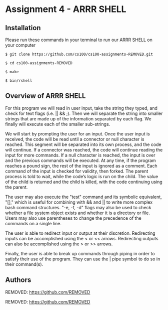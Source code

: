 # Assignment 4 - ARRR SHELL

Installation
------------
Please run these commands in your terminal to run our ARRR SHELL on your computer

```Install Process
$ git clone https://github.com/cs100/cs100-assignments-REMOVED.git

$ cd cs100-assignments-REMOVED

$ make

$ bin/rshell
```

Overview of ARRR SHELL
------------
For this program we will read in user input, take the string they typed, and check for text flags (i.e. || && ;). Then we will separate
the string into smaller strings that are made up of the information separated by each flag. We finally will execute each of the smaller
sub-strings.

We will start by prompting the user for an input. Once the user input is received, the code will be read until a connector or null
character is reached. This segment will be separated into its own process, and the code will continue. If a connector was reached,
the code will continue reading the input for more commands. If a null character is reached, the input is over and the previous
commands will be executed. At any time, if the program reaches a pound sign, the rest of the input is ignored as a comment. Each
command of the input is checked for validity, then forked. The parent process is told to wait, while the code’s logic is run on the child.
The value of the child is returned and the child is killed, with the code continuing using the parent.

The user may also execute the "test" command and its symbolic equivalent, "[]," which is useful for combining with && and || to write more
complex bash command structures. "-e, -f, -d" flags may also be used to check whether a file system object exists and whether it is a 
directory or file. Users may also use parentheses to change the precedence of the commands on a single line.

The user is able to redirect input or output at their discretion.  Redirecting inputs can be accomplished using the < or << arrows.  Redirecting outputs can also be accomplished using the > or >> arrows.

Finally, the user is able to break up commands through piping in order to satisfy their use of the program.  They can use the | pipe symbol to do so in their command(s).

Authors
------------
REMOVED: https://github.com/REMOVED

REMOVED: https://github.com/REMOVED